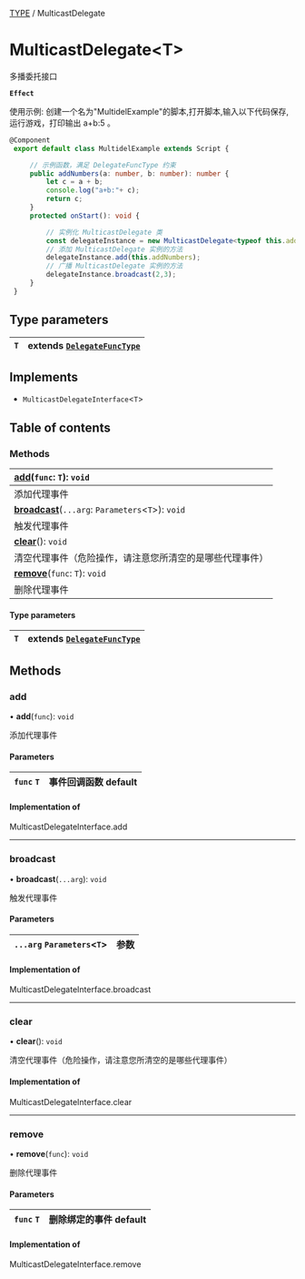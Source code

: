 [TYPE](../groups/TYPE.TYPE.md) / MulticastDelegate

# MulticastDelegate<T\> <Badge type="tip" text="Class" /> <Score text="MulticastDelegate<T\>" />

多播委托接口

**`Effect`**


<span style="font-size: 14px;">

使用示例: 创建一个名为"MultidelExample"的脚本,打开脚本,输入以下代码保存,运行游戏，打印输出 a+b:5 。

</span>

```ts
@Component
 export default class MultidelExample extends Script {

     // 示例函数，满足 DelegateFuncType 约束
     public addNumbers(a: number, b: number): number {
         let c = a + b;
         console.log("a+b:"+ c);
         return c;
     }
     protected onStart(): void {

         // 实例化 MulticastDelegate 类
         const delegateInstance = new MulticastDelegate<typeof this.addNumbers>();
         // 添加 MulticastDelegate 实例的方法
         delegateInstance.add(this.addNumbers);
         // 广播 MulticastDelegate 实例的方法
         delegateInstance.broadcast(2,3);
     }
 }
```

## Type parameters

| `T` | extends [`DelegateFuncType`](../modules/Core.mw.md#delegatefunctype) |
| :------ | :------ |

## Implements

- `MulticastDelegateInterface`<`T`\>

## Table of contents

### Methods <Score text="Methods" /> 
| **[add](mw.MulticastDelegate.md#add)**(`func`: `T`): `void`  |
| :-----|
| 添加代理事件|
| **[broadcast](mw.MulticastDelegate.md#broadcast)**(`...arg`: `Parameters`<`T`\>): `void`  |
| 触发代理事件|
| **[clear](mw.MulticastDelegate.md#clear)**(): `void`  |
| 清空代理事件（危险操作，请注意您所清空的是哪些代理事件）|
| **[remove](mw.MulticastDelegate.md#remove)**(`func`: `T`): `void`  |
| 删除代理事件|

#### Type parameters

| `T` | extends [`DelegateFuncType`](../modules/Core.mw.md#delegatefunctype) |
| :------ | :------ |

## Methods

### add <Score text="add" /> 

• **add**(`func`): `void` 

添加代理事件

#### Parameters

| `func` `T` |  事件回调函数 default |
| :------ | :------ |


#### Implementation of

MulticastDelegateInterface.add


___

### broadcast <Score text="broadcast" /> 

• **broadcast**(`...arg`): `void` 

触发代理事件

#### Parameters

| `...arg` `Parameters`<`T`\> |  参数 |
| :------ | :------ |


#### Implementation of

MulticastDelegateInterface.broadcast


___

### clear <Score text="clear" /> 

• **clear**(): `void` 

清空代理事件（危险操作，请注意您所清空的是哪些代理事件）


#### Implementation of

MulticastDelegateInterface.clear


___

### remove <Score text="remove" /> 

• **remove**(`func`): `void` 

删除代理事件

#### Parameters

| `func` `T` |  删除绑定的事件 default |
| :------ | :------ |


#### Implementation of

MulticastDelegateInterface.remove

